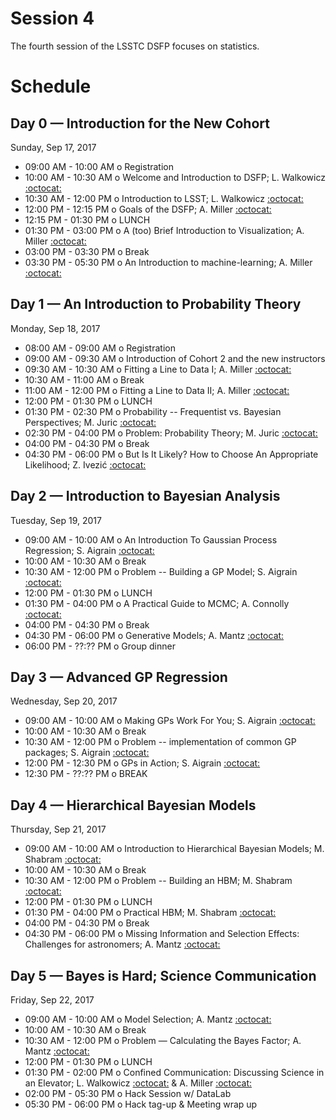 # Session 4

The fourth session of the LSSTC DSFP focuses on statistics.

# Schedule

## Day 0 — Introduction for the New Cohort

Sunday, Sep 17, 2017

 * 09:00 AM - 10:00 AM  o  Registration
 * 10:00 AM - 10:30 AM  o  Welcome and Introduction to DSFP; L. Walkowicz [:octocat:](https://github.com/lmwalkowicz)
 * 10:30 AM - 12:00 PM  o  Introduction to LSST; L. Walkowicz [:octocat:](https://github.com/lmwalkowicz)
 * 12:00 PM - 12:15 PM  o  Goals of the DSFP; A. Miller [:octocat:](https://github.com/adamamiller)
 * 12:15 PM - 01:30 PM  o  LUNCH
 * 01:30 PM - 03:00 PM  o  A (too) Brief Introduction to Visualization; A. Miller [:octocat:](https://github.com/adamamiller)
 * 03:00 PM - 03:30 PM  o  Break
 * 03:30 PM - 05:30 PM  o  An Introduction to machine-learning; A. Miller [:octocat:](https://github.com/adamamiller)

## Day 1 — An Introduction to Probability Theory

Monday, Sep 18, 2017

 * 08:00 AM - 09:00 AM  o  Registration
 * 09:00 AM - 09:30 AM  o  Introduction of Cohort 2 and the new instructors
 * 09:30 AM - 10:30 AM  o  Fitting a Line to Data I; A. Miller [:octocat:](https://github.com/adamamiller)
 * 10:30 AM - 11:00 AM  o  Break
 * 11:00 AM - 12:00 PM  o  Fitting a Line to Data II; A. Miller [:octocat:](https://github.com/adamamiller)
 * 12:00 PM - 01:30 PM  o  LUNCH
 * 01:30 PM - 02:30 PM  o  Probability -- Frequentist vs. Bayesian Perspectives; M. Juric [:octocat:](https://github.com/mjuric)
 * 02:30 PM - 04:00 PM  o  Problem: Probability Theory; M. Juric [:octocat:](https://github.com/mjuric)
 * 04:00 PM - 04:30 PM  o  Break
 * 04:30 PM - 06:00 PM  o  But Is It Likely? How to Choose An Appropriate Likelihood; Z. Ivezić [:octocat:](https://github.com/ivezic)

## Day 2 — Introduction to Bayesian Analysis

Tuesday, Sep 19, 2017

 * 09:00 AM - 10:00 AM  o  An Introduction To Gaussian Process Regression; S. Aigrain [:octocat:](https://github.com/saigrain)
 * 10:00 AM - 10:30 AM  o  Break
 * 10:30 AM - 12:00 PM  o  Problem -- Building a GP Model; S. Aigrain [:octocat:](https://github.com/saigrain)
 * 12:00 PM - 01:30 PM  o  LUNCH
 * 01:30 PM - 04:00 PM  o  A Practical Guide to MCMC; A. Connolly [:octocat:](https://github.com/connolly)
 * 04:00 PM - 04:30 PM  o  Break
 * 04:30 PM - 06:00 PM  o  Generative Models; A. Mantz [:octocat:](https://github.com/abmantz)
 * 06:00 PM - ??:?? PM  o  Group dinner

## Day 3 — Advanced GP Regression

Wednesday, Sep 20, 2017

 * 09:00 AM - 10:00 AM  o  Making GPs Work For You; S. Aigrain [:octocat:](https://github.com/saigrain)
 * 10:00 AM - 10:30 AM  o  Break
 * 10:30 AM - 12:00 PM  o  Problem -- implementation of common GP packages; S. Aigrain [:octocat:](https://github.com/saigrain)
 * 12:00 PM - 12:30 PM  o  GPs in Action; S. Aigrain [:octocat:](https://github.com/saigrain)
 * 12:30 PM - ??:?? PM  o  BREAK

## Day 4 — Hierarchical Bayesian Models

Thursday, Sep 21, 2017

 * 09:00 AM - 10:00 AM  o  Introduction to Hierarchical Bayesian Models; M. Shabram [:octocat:](https://github.com/mshabram)
 * 10:00 AM - 10:30 AM  o  Break
 * 10:30 AM - 12:00 PM  o  Problem -- Building an HBM; M. Shabram [:octocat:](https://github.com/mshabram)
 * 12:00 PM - 01:30 PM  o  LUNCH
 * 01:30 PM - 04:00 PM  o  Practical HBM; M. Shabram [:octocat:](https://github.com/mshabram)
 * 04:00 PM - 04:30 PM  o  Break
 * 04:30 PM - 06:00 PM  o  Missing Information and Selection Effects: Challenges for astronomers; A. Mantz [:octocat:](https://github.com/abmantz)

## Day 5 — Bayes is Hard; Science Communication

Friday, Sep 22, 2017

 * 09:00 AM - 10:00 AM  o  Model Selection; A. Mantz [:octocat:](https://github.com/abmantz)
 * 10:00 AM - 10:30 AM  o  Break
 * 10:30 AM - 12:00 PM  o  Problem — Calculating the Bayes Factor; A. Mantz [:octocat:](https://github.com/abmantz)
 * 12:00 PM - 01:30 PM  o  LUNCH
 * 01:30 PM - 02:00 PM  o  Confined Communication: Discussing Science in an Elevator; L. Walkowicz [:octocat:](https://github.com/lmwalkowicz) & A. Miller [:octocat:](https://github.com/adamamiller)
 * 02:00 PM - 05:30 PM  o  Hack Session w/ DataLab
 * 05:30 PM - 06:00 PM  o  Hack tag-up & Meeting wrap up

